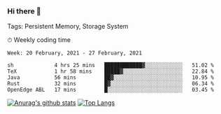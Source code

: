 ### Hi there 👋

Tags: Persistent Memory, Storage System

<!--

[![Anurag's github stats](https://github-readme-stats.vercel.app/api?username=wwyf)](https://github.com/anuraghazra/github-readme-stats)

[![Anurag's github stats](https://github-readme-stats.vercel.app/api?username=wwyf&count_private=true)](https://github.com/anuraghazra/github-readme-stats)


[![Top Langs](https://github-readme-stats.vercel.app/api/top-langs/?username=wwyf&count_private=true&&hide=jupyter%20notebook,html)](https://github.com/anuraghazra/github-readme-stats)



-->


⏱ Weekly coding time

<!--START_SECTION:waka-->
```text
Week: 20 February, 2021 - 27 February, 2021

sh             4 hrs 25 mins   ████████████▓░░░░░░░░░░░░   51.02 % 
TeX            1 hr 58 mins    █████▓░░░░░░░░░░░░░░░░░░░   22.84 % 
Java           56 mins         ██▓░░░░░░░░░░░░░░░░░░░░░░   10.95 % 
Rust           32 mins         █▓░░░░░░░░░░░░░░░░░░░░░░░   06.34 % 
OpenEdge ABL   17 mins         █░░░░░░░░░░░░░░░░░░░░░░░░   03.45 % 
```
<!--END_SECTION:waka-->



[![Anurag's github stats](https://github-readme-stats.vercel.app/api?username=wwyf&count_private=true&show_icons=true&hide_border=true)](https://github.com/anuraghazra/github-readme-stats) [![Top Langs](https://github-readme-stats.vercel.app/api/top-langs/?username=wwyf&count_private=true&hide=jupyter%20notebook,html,OpenEdge%20ABL&langs_count=10&layout=compact&hide_border=true)](https://github.com/anuraghazra/github-readme-stats)

<!--

[![willianrod's wakatime stats](https://github-readme-stats.vercel.app/api/wakatime?username=wwyf)](https://github.com/anuraghazra/github-readme-stats)


-->
